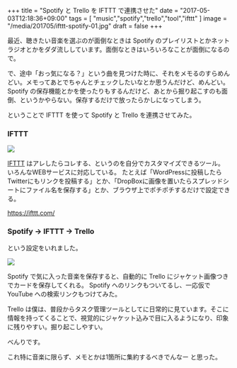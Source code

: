 +++
title = "Spotify と Trello を IFTTT で連携させた"
date = "2017-05-03T12:18:36+09:00"
tags = [
  "music","spotify","trello","tool","ifttt"
]
image = "/media/201705/ifttt-spotify-01.jpg"
draft = false
+++

最近、聴きたい音楽を選ぶのが面倒なときは Spotify のプレイリストとかネットラジオとかをダダ流ししています。面倒なときはいろいろなことが面倒になるので。

で、途中「おっ気になる？」という曲を見つけた時に、それをメモるのすらめんどい。メモってあとでちゃんとチェックしたいなとか思うんだけど、めんどい。Spotify の保存機能とかを使ったりもするんだけど、あとから掘り起こすのも面倒、というかやらない。保存するだけで放ったらかしになってしまう。

ということで IFTTT を使って Spotify と Trello を連携させてみた。

### IFTTT

![](/media/201705/ifttt-spotify-01.jpg)

[IFTTT](https://ifttt.com/) はアレしたらコレする、というのを自分でカスタマイズできるツール。いろんなWEBサービスに対応している。
たとえば「WordPressに投稿したらTwitterにもリンクを投稿する」とか、「DropBoxに画像を置いたらスプレッドシートにファイル名を保存する」とか、ブラウザ上でポチポチするだけで設定できる。

https://ifttt.com/

### Spotify → IFTTT → Trello

という設定をいれました。

![](/media/201705/ifttt-spotify-02.jpg)

Spotify で気に入った音楽を保存すると、自動的に Trello にジャケット画像つきでカードを保存してくれる。
Spotify へのリンクもついてるし、一応仮で YouTube への検索リンクもつけてみた。

Trello は僕は、普段からタスク管理ツールとしてに日常的に見ています。そこに情報を持ってくることで、視覚的にジャケット込みで目に入るようになり、印象に残りやすい。掘り起こしやすい。

べんりです。

これ特に音楽に限らず、メモとかは1箇所に集約するべきでんなー と思った。
